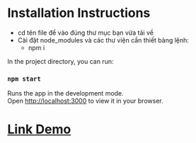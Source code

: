 # Installation Instructions
  + cd tên file để vào đúng thư mục bạn vừa tải về
  + Cài đặt node_modules và các thư viện cần thiết bàng lệnh:
      - npm i 

In the project directory, you can run:

### `npm start`

Runs the app in the development mode.\
Open [http://localhost:3000](http://localhost:3000) to view it in your browser.

# [Link Demo](https://minhthang2k1.github.io/test_intern/)
